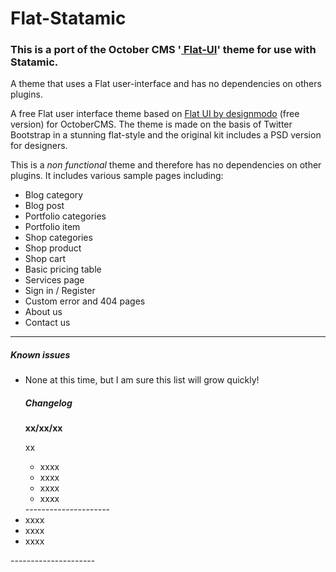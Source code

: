 <h1>Flat-Statamic</h1>

<h3>This is a port of the October CMS '<a href="_QQ_"https://octobercms.com/theme/responsiv-flat"_QQ_"> Flat-UI</a>' theme for use with Statamic.</h3>

 <p>A theme that uses a Flat user-interface and has no dependencies on others plugins.</p>
                                    <p>A free Flat user interface theme based on <a href="http://designmodo.github.io/Flat-UI/">Flat UI by designmodo</a> (free version) for OctoberCMS. The theme is made on the basis of Twitter Bootstrap in a stunning flat-style and the original kit includes a PSD version for designers.</p>
<p>This is a <em>non functional</em> theme and therefore has no dependencies on other plugins. It includes various sample pages including:</p>
<ul>
<li>Blog category</li>
<li>Blog post</li>
<li>Portfolio categories</li>
<li>Portfolio item</li>
<li>Shop categories</li>
<li>Shop product</li>
<li>Shop cart</li>
<li>Basic pricing table</li>
<li>Services page</li>
<li>Sign in / Register</li>
<li>Custom error and 404 pages</li>
<li>About us</li>
<li>Contact us</li>
</ul>
<hr/>
<h5>Known issues</h5>
<ul>
<li>None at this time, but I am sure this list will grow quickly!</li>



<h5>Changelog</h5>
<strong>xx/xx/xx</strong>
<p>xx</p>
<ul>
<li>xxxx</li>
<li>xxxx</li>
<li>xxxx</li>
<li>xxxx</li>
</ul>
---------------------
<li>xxxx</li>
<li>xxxx</li>
<li>xxxx</li>
</ul>
---------------------
